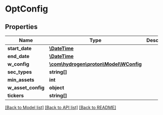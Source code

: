# OptConfig

## Properties
Name | Type | Description | Notes
------------ | ------------- | ------------- | -------------
**start_date** | [**\DateTime**](\DateTime.md) |  | [optional] 
**end_date** | [**\DateTime**](\DateTime.md) |  | [optional] 
**w_config** | [**\com\hydrogen\proton\Model\WConfig**](WConfig.md) |  | 
**sec_types** | **string[]** |  | 
**min_assets** | **int** |  | 
**w_asset_config** | **object** |  | [optional] 
**tickers** | **string[]** |  | 

[[Back to Model list]](../README.md#documentation-for-models) [[Back to API list]](../README.md#documentation-for-api-endpoints) [[Back to README]](../README.md)


